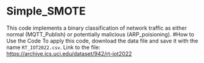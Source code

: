 # Simple_SMOTE
This code implements a binary classification of network traffic as either normal (MQTT_Publish) or potentially malicious (ARP_poisioning).
#How to Use the Code 
To apply this code, download the data file and save it with the name `RT_IOT2022.csv`. Link to the file: https://archive.ics.uci.edu/dataset/942/rt-iot2022

